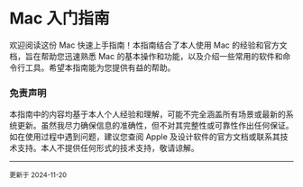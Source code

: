 # Mac 入门指南

欢迎阅读这份 Mac 快速上手指南！本指南结合了本人使用 Mac 的经验和官方文档，旨在帮助您迅速熟悉 Mac 的基本操作和功能，以及介绍一些常用的软件和命令行工具。希望本指南能为您提供有益的帮助。

### 免责声明

本指南中的内容均基于本人个人经验和理解，可能不完全涵盖所有场景或最新的系统更新。虽然我尽力确保信息的准确性，但不对其完整性或可靠性作出任何保证。如在使用过程中遇到问题，建议您查阅 Apple 及设计软件的官方文档或联系其技术支持。本人不提供任何形式的技术支持，敬请谅解。


---

<small>
更新于 2024-11-20
</small>